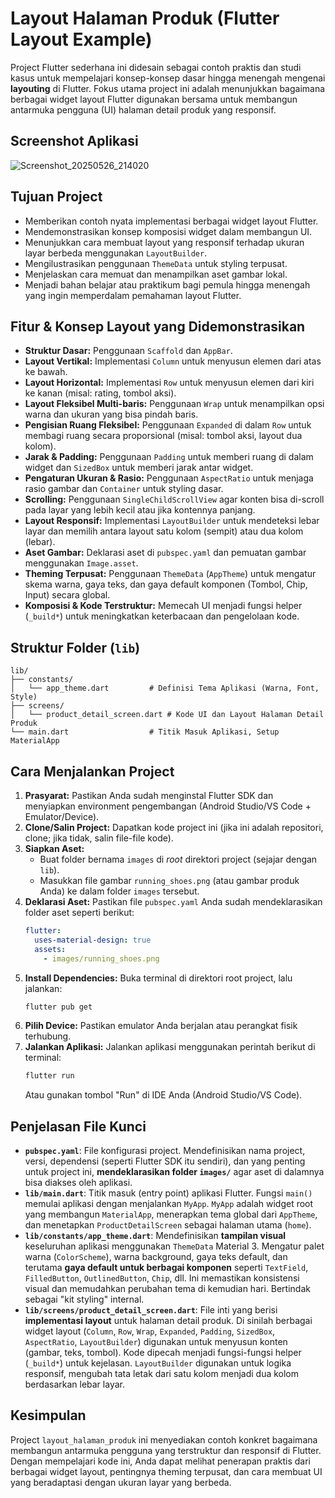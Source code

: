 # Layout Halaman Produk (Flutter Layout Example)

Project Flutter sederhana ini didesain sebagai contoh praktis dan studi kasus untuk mempelajari konsep-konsep dasar hingga menengah mengenai **layouting** di Flutter. Fokus utama project ini adalah menunjukkan bagaimana berbagai widget layout Flutter digunakan bersama untuk membangun antarmuka pengguna (UI) halaman detail produk yang responsif.

## Screenshot Aplikasi

![Screenshot_20250526_214020](https://github.com/user-attachments/assets/fb360b07-9650-429b-a3be-da7f8aef2269)


## Tujuan Project

* Memberikan contoh nyata implementasi berbagai widget layout Flutter.
* Mendemonstrasikan konsep komposisi widget dalam membangun UI.
* Menunjukkan cara membuat layout yang responsif terhadap ukuran layar berbeda menggunakan `LayoutBuilder`.
* Mengilustrasikan penggunaan `ThemeData` untuk styling terpusat.
* Menjelaskan cara memuat dan menampilkan aset gambar lokal.
* Menjadi bahan belajar atau praktikum bagi pemula hingga menengah yang ingin memperdalam pemahaman layout Flutter.

## Fitur & Konsep Layout yang Didemonstrasikan

* **Struktur Dasar:** Penggunaan `Scaffold` dan `AppBar`.
* **Layout Vertikal:** Implementasi `Column` untuk menyusun elemen dari atas ke bawah.
* **Layout Horizontal:** Implementasi `Row` untuk menyusun elemen dari kiri ke kanan (misal: rating, tombol aksi).
* **Layout Fleksibel Multi-baris:** Penggunaan `Wrap` untuk menampilkan opsi warna dan ukuran yang bisa pindah baris.
* **Pengisian Ruang Fleksibel:** Penggunaan `Expanded` di dalam `Row` untuk membagi ruang secara proporsional (misal: tombol aksi, layout dua kolom).
* **Jarak & Padding:** Penggunaan `Padding` untuk memberi ruang di dalam widget dan `SizedBox` untuk memberi jarak antar widget.
* **Pengaturan Ukuran & Rasio:** Penggunaan `AspectRatio` untuk menjaga rasio gambar dan `Container` untuk styling dasar.
* **Scrolling:** Penggunaan `SingleChildScrollView` agar konten bisa di-scroll pada layar yang lebih kecil atau jika kontennya panjang.
* **Layout Responsif:** Implementasi `LayoutBuilder` untuk mendeteksi lebar layar dan memilih antara layout satu kolom (sempit) atau dua kolom (lebar).
* **Aset Gambar:** Deklarasi aset di `pubspec.yaml` dan pemuatan gambar menggunakan `Image.asset`.
* **Theming Terpusat:** Penggunaan `ThemeData` (`AppTheme`) untuk mengatur skema warna, gaya teks, dan gaya default komponen (Tombol, Chip, Input) secara global.
* **Komposisi & Kode Terstruktur:** Memecah UI menjadi fungsi helper (`_build*`) untuk meningkatkan keterbacaan dan pengelolaan kode.

## Struktur Folder (`lib`)

```
lib/
├── constants/
│   └── app_theme.dart         # Definisi Tema Aplikasi (Warna, Font, Style)
├── screens/
│   └── product_detail_screen.dart # Kode UI dan Layout Halaman Detail Produk
└── main.dart                  # Titik Masuk Aplikasi, Setup MaterialApp
```

## Cara Menjalankan Project

1.  **Prasyarat:** Pastikan Anda sudah menginstal Flutter SDK dan menyiapkan environment pengembangan (Android Studio/VS Code + Emulator/Device).
2.  **Clone/Salin Project:** Dapatkan kode project ini (jika ini adalah repositori, clone; jika tidak, salin file-file kode).
3.  **Siapkan Aset:**
    * Buat folder bernama `images` di *root* direktori project (sejajar dengan `lib`).
    * Masukkan file gambar `running_shoes.png` (atau gambar produk Anda) ke dalam folder `images` tersebut.
4.  **Deklarasi Aset:** Pastikan file `pubspec.yaml` Anda sudah mendeklarasikan folder aset seperti berikut:
    ```yaml
    flutter:
      uses-material-design: true
      assets:
        - images/running_shoes.png
    ```
5.  **Install Dependencies:** Buka terminal di direktori root project, lalu jalankan:
    ```bash
    flutter pub get
    ```
6.  **Pilih Device:** Pastikan emulator Anda berjalan atau perangkat fisik terhubung.
7.  **Jalankan Aplikasi:** Jalankan aplikasi menggunakan perintah berikut di terminal:
    ```bash
    flutter run
    ```
    Atau gunakan tombol "Run" di IDE Anda (Android Studio/VS Code).

## Penjelasan File Kunci

* **`pubspec.yaml`**: File konfigurasi project. Mendefinisikan nama project, versi, dependensi (seperti Flutter SDK itu sendiri), dan yang penting untuk project ini, **mendeklarasikan folder `images/`** agar aset di dalamnya bisa diakses oleh aplikasi.
* **`lib/main.dart`**: Titik masuk (entry point) aplikasi Flutter. Fungsi `main()` memulai aplikasi dengan menjalankan `MyApp`. `MyApp` adalah widget root yang membangun `MaterialApp`, menerapkan tema global dari `AppTheme`, dan menetapkan `ProductDetailScreen` sebagai halaman utama (`home`).
* **`lib/constants/app_theme.dart`**: Mendefinisikan **tampilan visual** keseluruhan aplikasi menggunakan `ThemeData` Material 3. Mengatur palet warna (`ColorScheme`), warna background, gaya teks default, dan terutama **gaya default untuk berbagai komponen** seperti `TextField`, `FilledButton`, `OutlinedButton`, `Chip`, dll. Ini memastikan konsistensi visual dan memudahkan perubahan tema di kemudian hari. Bertindak sebagai "kit styling" internal.
* **`lib/screens/product_detail_screen.dart`**: File inti yang berisi **implementasi layout** untuk halaman detail produk. Di sinilah berbagai widget layout (`Column`, `Row`, `Wrap`, `Expanded`, `Padding`, `SizedBox`, `AspectRatio`, `LayoutBuilder`) digunakan untuk menyusun konten (gambar, teks, tombol). Kode dipecah menjadi fungsi-fungsi helper (`_build*`) untuk kejelasan. `LayoutBuilder` digunakan untuk logika responsif, mengubah tata letak dari satu kolom menjadi dua kolom berdasarkan lebar layar.

## Kesimpulan

Project `layout_halaman_produk` ini menyediakan contoh konkret bagaimana membangun antarmuka pengguna yang terstruktur dan responsif di Flutter. Dengan mempelajari kode ini, Anda dapat melihat penerapan praktis dari berbagai widget layout, pentingnya theming terpusat, dan cara membuat UI yang beradaptasi dengan ukuran layar yang berbeda.
